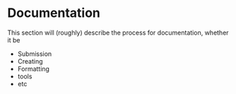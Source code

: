 # Documentation

This section will (roughly) describe the process for documentation, whether it be

* Submission
* Creating
* Formatting
* tools
* etc

